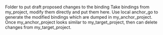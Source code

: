 Folder to put draft proposed changes to the binding
Take bindings from my_project, modify them directly and put them here.
Use local anchor_go to generate the modified bindings which are dumped in my_anchor_project.
Once my_anchor_project looks similar to my_target_project, then can delete changes from my_target_project.
